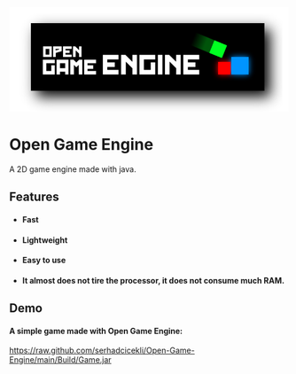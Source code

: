 
![Logo](https://raw.githubusercontent.com/serhadcicekli/Open-Game-Engine/main/OpenGameEngine.png)
# Open Game Engine
A 2D game engine made with java.
## Features
- #### Fast
- #### Lightweight
- #### Easy to use
- #### It almost does not tire the processor, it does not consume much RAM.
## Demo
#### A simple game made with Open Game Engine:
https://raw.github.com/serhadcicekli/Open-Game-Engine/main/Build/Game.jar
